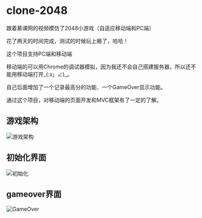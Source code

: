# clone-2048
跟着慕课网的视频模仿了2048小游戏（自适应移动端和PC端）

花了两天的时间完成，测试的时候玩上瘾了，哈哈！

这个项目支持PC端和移动端

移动端的可以用Chrome的调试器模拟，因为我还不会自己搭建服务器，所以还不能用移动端打开_(:з」∠)_。

自己后面增加了一个记录最高分的功能、一个GameOver显示功能。

通过这个项目，对移动端的页面开发和MVC框架有了一定的了解。

## 游戏架构
![游戏架构](https://github.com/yangpeijia/clone-2048/blob/master/%E6%B8%B8%E6%88%8F%E6%9E%B6%E6%9E%84.jpg)

## 初始化界面
![初始化]()

## gameover界面
![GameOver]()
